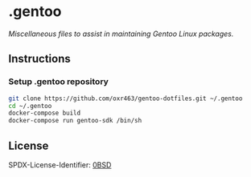 # .gentoo

_Miscellaneous files to assist in maintaining Gentoo Linux packages._

## Instructions

### Setup .gentoo repository

```sh
git clone https://github.com/oxr463/gentoo-dotfiles.git ~/.gentoo
cd ~/.gentoo
docker-compose build
docker-compose run gentoo-sdk /bin/sh
```

## License

SPDX-License-Identifier: [0BSD](https://spdx.org/licenses/0BSD.html)

